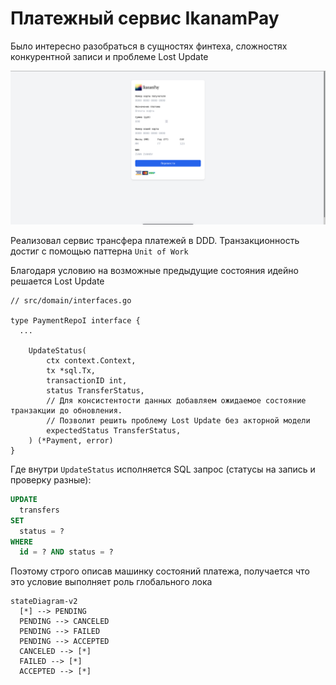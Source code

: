 # Платежный сервис IkanamPay

Было интересно разобраться в сущностях финтеха, сложностях конкурентной записи и проблеме Lost Update 

![alt text](assets/image.png)

Реализовал сервис трансфера платежей в DDD. Транзакционность достиг с помощью паттерна `Unit of Work` 

Благодаря условию на возможные предыдущие состояния идейно решается Lost Update

```golang
// src/domain/interfaces.go

type PaymentRepoI interface {
  ...

	UpdateStatus(
		ctx context.Context,
		tx *sql.Tx,
		transactionID int,
		status TransferStatus,
		// Для консистентости данных добавляем ожидаемое состояние транзакции до обновления.
		// Позволит решить проблему Lost Update без акторной модели
		expectedStatus TransferStatus,
	) (*Payment, error)
}

```

Где внутри `UpdateStatus` исполняется SQL запрос (статусы на запись и проверку разные):

```sql
UPDATE 
  transfers 
SET 
  status = ? 
WHERE 
  id = ? AND status = ?
```

Поэтому строго описав машинку состояний платежа, получается что это условие выполняет роль глобального лока


```mermaid
stateDiagram-v2
  [*] --> PENDING
  PENDING --> CANCELED
  PENDING --> FAILED
  PENDING --> ACCEPTED
  CANCELED --> [*]
  FAILED --> [*]
  ACCEPTED --> [*]
```

